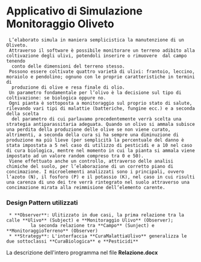 # Applicativo di Simulazione Monitoraggio Oliveto
     L’elaborato simula in maniera semplicistica la manutenzione di un Oliveto.
     Attraverso il software è possibile monitorare un terreno adibito alla coltivazione degli ulivi, potendoli inserire o rimuovere  dal campo tenendo 
      conto delle dimensioni del terreno stesso.
     Possono essere coltivate quattro varietà di ulivi: frantoio, leccino, moraiolo e pendolino; ognuno con le proprie caratteristiche in termini di
      produzione di olive e resa finale di olio. 
     Un parametro fondamentale per l’olivo è la decisione sul tipo di coltivazione: se biologica oppure no.
     Ogni pianta è sottoposta a monitoraggio sul proprio stato di salute, rilevando vari tipi di malattie (batteriche, fungine ecc.) e a seconda della scelta
      del parametro di cui parlavamo precedentemente verrà scelta una strategia antiparassitaria adeguata. Quando un olivo si ammala subisce una perdita della produzione delle olive se non viene curato, altrimenti, a seconda della cura si ha sempre una diminuzione di produzione ma più lieve (per semplicità la percentuale del danno è stata impostata a 5 nel caso di utilizzo di pesticidi e a 10 nel caso di cura biologica, mentre nel momento in cui la pianta si ammala viene impostato ad un valore random compreso tra 0 e 50). 
     Viene effettuato anche un controllo, attraverso delle analisi chimiche del suolo, per l’elaborazione di un corretto piano di concimazione. I microelementi analizzati sono i principali, ovvero l’azoto (N), il fosforo (P) e il potassio (K), nel caso in cui risulti una carenza di uno dei tre verrà rintegrato nel suolo attraverso una concimazione mirata alla reimmisione dell’elemento carente.


### Design Pattern utilizzati 
     * **Observer**: Ulitizzato in due casi, la prima relazione tra la calle **Ulivo** (Subject) e **Monitoraggio Ulivo** (Observer);
		     la seconda relazione tra **Campo** (Sunject) e **MonitoraggioTerreno** (Observer)
     * **Strategy**: L'interfaccia **CuraMalattiaUlivo** generalizza le due sottoclassi **CuraBiologica** e **Pesticidi**


La descrizione dell'intero programma nel file **Relazione.docx**